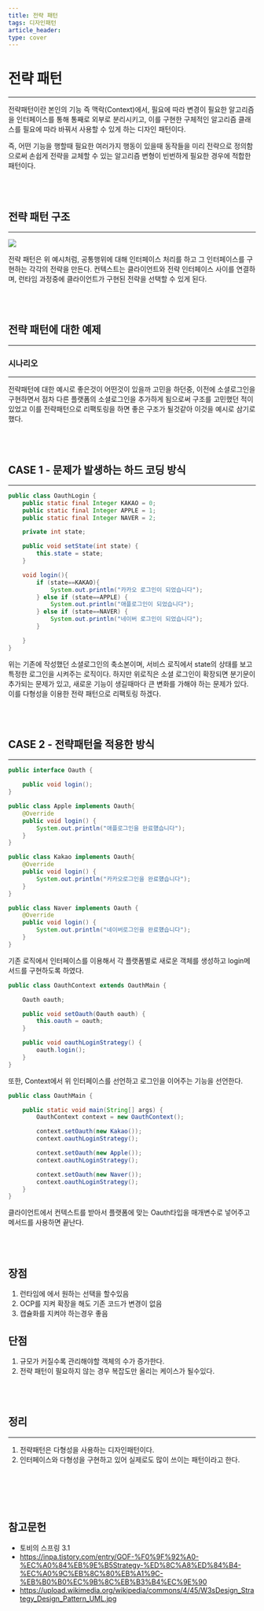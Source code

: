 ```yaml
---
title: 전략 패턴
tags: 디자인패턴
article_header:
type: cover
---
```

# 전략 패턴

---

전략패턴이란 본인의 기능 즉 맥락(Context)에서, 필요에 따라 변경이 필요한 알고리즘을 인터페이스를 통해 통째로 외부로 분리시키고, 이를 구현한 구체적인 알고리즘
클래스를 필요에 따라 바꿔서 사용할 수 있게 하는 디자인 패턴이다.

즉, 어떤 기능을 행할때 필요한 여러가지 행동이 있을때 동작들을 미리 전략으로 정의함으로써 손쉽게 전략을 교체할 수 있는 알고리즘 변형이 빈번하게 필요한
경우에 적합한 패턴이다.

<br><br>

## 전략 패턴 구조

---

<img src="https://upload.wikimedia.org/wikipedia/commons/4/45/W3sDesign_Strategy_Design_Pattern_UML.jpg">

전략 패턴은 위 예시처럼, 공통행위에 대해 인터페이스 처리를 하고 그 인터페이스를 구현하는 각각의 전략을 만든다. 컨텍스트는 클라이언트와 전략 인터페이스
사이를 연결하며, 런타임 과정중에 클라이언트가 구현된 전략을 선택할 수 있게 된다.

<br><br>

## 전략 패턴에 대한 예제

---

### 시나리오

---

전략패턴에 대한 예시로 좋은것이 어떤것이 있을까 고민을 하던중, 이전에 소셜로그인을 구현하면서 점차 다른 플랫폼의 소셜로그인을 추가하게 됨으로써 구조를 고민했던 적이
있었고 이를 전략패턴으로 리팩토링을 하면 좋은 구조가 될것같아 이것을 예시로 삼기로 했다.

<br><br>

## CASE 1 - 문제가 발생하는 하드 코딩 방식

---

````java
public class OauthLogin {
    public static final Integer KAKAO = 0;
    public static final Integer APPLE = 1;
    public static final Integer NAVER = 2;

    private int state;

    public void setState(int state) {
        this.state = state;
    }

    void login(){
        if (state==KAKAO){
            System.out.println("카카오 로그인이 되었습니다");
        } else if (state==APPLE) {
            System.out.println("애플로그인이 되었습니다");
        } else if (state==NAVER) {
            System.out.println("네이버 로그인이 되었습니다");
        }

    }
}
````

위는 기존에 작성했던 소셜로그인의 축소본이며, 서비스 로직에서 state의 상태를 보고 특정한 로그인을 시켜주는 로직이다. 하지만 위로직은 소셜 로그인이 확장되면
분기문이 추가되는 문제가 있고, 새로운 기능이 생길때마다 큰 변화를 가해야 하는 문제가 있다. 이를 다형성을 이용한 전략 패턴으로 리팩토링 하겠다.

<br><br>

## CASE 2 - 전략패턴을 적용한 방식

---

````java
public interface Oauth {

    public void login();
}

public class Apple implements Oauth{
    @Override
    public void login() {
        System.out.println("애플로그인을 완료헀습니다");
    }
}

public class Kakao implements Oauth{
    @Override
    public void login() {
        System.out.println("카카오로그인을 완료헀습니다");
    }
}

public class Naver implements Oauth {
    @Override
    public void login() {
        System.out.println("네이버로그인을 완료헀습니다");
    }
}

````

기존 로직에서 인터페이스를 이용해서 각 플랫폼별로 새로운 객체를 생성하고 login메서드를 구현하도록 하였다.

````java
public class OauthContext extends OauthMain {

    Oauth oauth;

    public void setOauth(Oauth oauth) {
        this.oauth = oauth;
    }

    public void oauthLoginStrategy() {
        oauth.login();
    }
}
````

또한, Context에서 위 인터페이스를 선언하고 로그인을 이어주는 기능을 선언한다.

````java
public class OauthMain {

    public static void main(String[] args) {
        OauthContext context = new OauthContext();

        context.setOauth(new Kakao());
        context.oauthLoginStrategy();

        context.setOauth(new Apple());
        context.oauthLoginStrategy();

        context.setOauth(new Naver());
        context.oauthLoginStrategy();
    }
}
````
클라이언트에서 컨텍스트를 받아서 플랫폼에 맞는 Oauth타입을 매개변수로 넣어주고 메서드를 사용하면 끝난다.

<br><br>

## 장점

1. 런타임에 에서 원하는 선택을 할수있음
2. OCP를 지켜 확장을 해도 기존 코드가 변경이 없음
3. 캡슐화를 지켜야 하는경우 좋음

## 단점

1. 규모가 커질수록 관리해야할 객체의 수가 증가한다.
2. 전략 패턴이 필요하지 않는 경우 복잡도만 올리는 케이스가 될수있다.

<br><br>

## 정리

---

1. 전략패턴은 다형성을 사용하는 디자인패턴이다.
2. 인터페이스와 다형성을 구현하고 있어 실제로도 많이 쓰이는 패턴이라고 한다.

<br><br><br><br>

## 참고문헌

- 토비의 스프링 3.1
- https://inpa.tistory.com/entry/GOF-%F0%9F%92%A0-%EC%A0%84%EB%9E%B5Strategy-%ED%8C%A8%ED%84%B4-%EC%A0%9C%EB%8C%80%EB%A1%9C-%EB%B0%B0%EC%9B%8C%EB%B3%B4%EC%9E%90
- https://upload.wikimedia.org/wikipedia/commons/4/45/W3sDesign_Strategy_Design_Pattern_UML.jpg


























